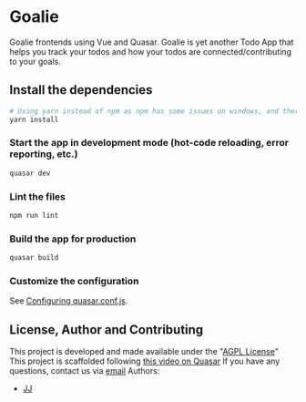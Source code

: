 # Goalie
Goalie frontends using Vue and Quasar.
Goalie is yet another Todo App that helps you track your todos and how your todos are connected/contributing to your goals.


## Install the dependencies
```bash
# Using yarn instead of npm as npm has some issues on windows, and there are some quirks when used with quasar
yarn install
```


### Start the app in development mode (hot-code reloading, error reporting, etc.)
```bash
quasar dev
```


### Lint the files
```bash
npm run lint
```


### Build the app for production
```bash
quasar build
```


### Customize the configuration
See [Configuring quasar.conf.js](https://quasar.dev/quasar-cli/quasar-conf-js).


## License, Author and Contributing
This project is developed and made available under the "[AGPL License](./LICENSE)"
This project is scaffolded following [this video on Quasar](https://www.youtube.com/watch?v=GV-D85D9KJQ&feature=emb_logo&ab_channel=MakeAppswithDanny)
If you have any questions, contact us via [email](mailto:developer@enkeldigital.com)
Authors:
- [JJ](https://github.com/Jaimeloeuf)
